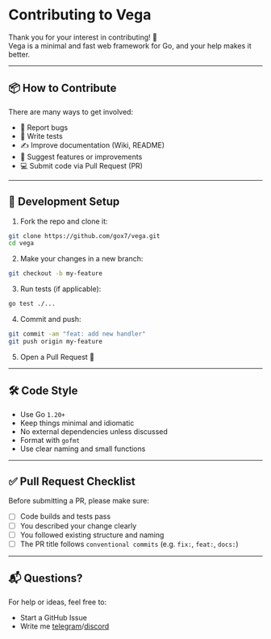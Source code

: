 # Contributing to Vega

Thank you for your interest in contributing! 🎉  
Vega is a minimal and fast web framework for Go, and your help makes it better.

---

## 📦 How to Contribute

There are many ways to get involved:

- 🐛 Report bugs
- 🧪 Write tests
- ✍️ Improve documentation (Wiki, README)
- 🧠 Suggest features or improvements
- 💻 Submit code via Pull Request (PR)

---

## 🧰 Development Setup

1. Fork the repo and clone it:

```bash
git clone https://github.com/gox7/vega.git
cd vega
````

2. Make your changes in a new branch:

```bash
git checkout -b my-feature
```

3. Run tests (if applicable):

```bash
go test ./...
```

4. Commit and push:

```bash
git commit -am "feat: add new handler"
git push origin my-feature
```

5. Open a Pull Request 🚀

---

## 🛠 Code Style

* Use Go `1.20+`
* Keep things minimal and idiomatic
* No external dependencies unless discussed
* Format with `gofmt`
* Use clear naming and small functions

---

## ✅ Pull Request Checklist

Before submitting a PR, please make sure:

* [ ] Code builds and tests pass
* [ ] You described your change clearly
* [ ] You followed existing structure and naming
* [ ] The PR title follows `conventional commits` (e.g. `fix:`, `feat:`, `docs:`)

---

## 📬 Questions?

For help or ideas, feel free to:

* Start a GitHub Issue
* Write me <a href="https://t.me/Theonlythinghere">telegram</a>/<a href="https://discord.com/users/1396407204919119983">discord</a>
